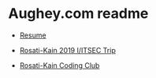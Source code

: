 # Aughey.com readme 

- [Resume](resume.md)

- [Rosati-Kain 2019 I/ITSEC Trip](IITSEC_rk/README.md)

- [Rosati-Kain Coding Club](rk_coding/README.md)